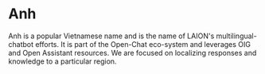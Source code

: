 # Anh 

Anh is a popular Vietnamese name and is the name of LAION's multilingual-chatbot efforts. It is part of the Open-Chat eco-system and leverages OIG and Open Assistant resources. We are focused on localizing responses and knowledge to a particular region.

